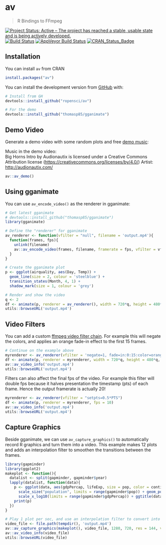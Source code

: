 # av

> R Bindings to FFmpeg

[![Project Status: Active – The project has reached a stable, usable state and is being actively developed.](https://www.repostatus.org/badges/latest/active.svg)](https://www.repostatus.org/#active)
[![Build Status](https://travis-ci.org/ropensci/av.svg?branch=master)](https://travis-ci.org/ropensci/av)
[![AppVeyor Build Status](https://ci.appveyor.com/api/projects/status/github/ropensci/av?branch=master)](https://ci.appveyor.com/project/jeroen/av)
[![CRAN_Status_Badge](http://www.r-pkg.org/badges/version/av)](https://cran.r-project.org/package=av)

## Installation

You can install `av` from CRAN

```r
install.packages("av")
```

You can install the development version from [GitHub](https://github.com/ropensci/av) with:

```r
# Install from GH
devtools::install_github("ropensci/av")

# For the demo
devtools::install_github("thomasp85/gganimate")
```

## Demo Video

Generate a demo video with some random plots and free [demo music](https://www.youtube.com/watch?v=35sTb_c7fJI):  

Music in the demo video:  
Big Horns Intro by Audionautix is licensed under a Creative Commons Attribution license (https://creativecommons.org/licenses/by/4.0/)
Artist: http://audionautix.com/

```r
av::av_demo()
```

## Using gganimate

You can use `av_encode_video()` as the renderer in gganimate:

```r
# Get latest gganimate
# devtools::install_github("thomasp85/gganimate")
library(gganimate)

# Define the "renderer" for gganimate
av_renderer <- function(vfilter = "null", filename = 'output.mp4'){
  function(frames, fps){
    unlink(filename)
    av::av_encode_video(frames, filename, framerate = fps, vfilter = vfilter)
  }
}

# Create the gganimate plot
p <- ggplot(airquality, aes(Day, Temp)) + 
  geom_line(size = 2, colour = 'steelblue') + 
  transition_states(Month, 4, 1) + 
  shadow_mark(size = 1, colour = 'grey')

# Render and show the video
q <- 2
df <- animate(p, renderer = av_renderer(), width = 720*q, height = 480*q, res = 72*q, fps = 25)
utils::browseURL('output.mp4')
```

## Video Filters

You can add a custom [ffmpeg video filter chain](https://ffmpeg.org/ffmpeg-filters.html#Video-Filters). For example this will negate the colors, and applies an orange fade-in effect to the first 15 frames.

```r
# Continue on the example above
myrenderer <- av_renderer(vfilter = 'negate=1, fade=in:0:15:color=orange')
df <- animate(p, renderer = myrenderer, width = 720*q, height = 480*q, res = 72*q, fps = 25)
av::av_video_info('output.mp4')
utils::browseURL('output.mp4')
```

Filters can also affect the final fps of the video. For example this filter will double fps because it halves presentation the timestamp (pts) of each frame. Hence the output framerate is actually 20!

```r
myrenderer <- av_renderer(vfilter = "setpts=0.5*PTS")
df <- animate(p, renderer = myrenderer, fps = 10)
av::av_video_info('output.mp4')
utils::browseURL('output.mp4')
```

## Capture Graphics

Beside gganimate, we can use `av_capture_graphics()` to automatically record R graphics and turn them into a video. This example makes 12 plots and adds an interpolation filter to smoothen the transitions between the frames.

```r
library(gapminder)
library(ggplot2)
makeplot <- function(){
  datalist <- split(gapminder, gapminder$year)
  lapply(datalist, function(data){
    p <- ggplot(data, aes(gdpPercap, lifeExp, size = pop, color = continent)) +
      scale_size("population", limits = range(gapminder$pop)) + geom_point() + ylim(20, 90) +
      scale_x_log10(limits = range(gapminder$gdpPercap)) + ggtitle(data$year) + theme_classic()
    print(p)
  })
}

# Play 1 plot per sec, and use an interpolation filter to convert into 10 fps
video_file <- file.path(tempdir(), 'output.mp4')
av::av_capture_graphics(makeplot(), video_file, 1280, 720, res = 144, vfilter = 'framerate=fps=10')
av::av_video_info(video_file)
utils::browseURL(video_file)
```
